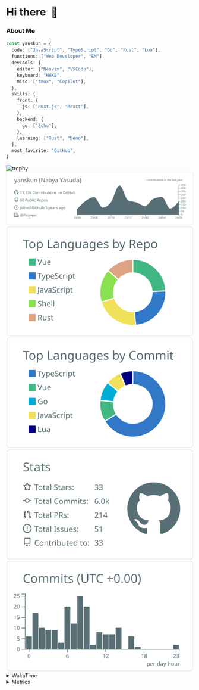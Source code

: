 # Hi there&nbsp; :wave:

### About Me

```ts
const yanskun = {
  code: ["JavaScript", "TypeScript", "Go", "Rust", "Lua"],
  functions: ["Web Developer", "EM"],
  devTools: {
    editor: ["Neovim", "VSCode"],
    keyboard: "HHKB",
    misc: ["tmux", "Copilot"],
  },
  skills: {
    front: {
      js: ["Nuxt.js", "React"],
    },
    backend: {
      go: ["Echo"],
    },
    learning: ["Rust", "Deno"],
  },
  most_favirite: "GitHub",
}
```
<!-- https://github.com/ryo-ma/github-profile-trophy -->
<img src="https://github-profile-trophy.vercel.app/?username=yanskun&theme=onedark&column=3" alt="trophy">

<!-- https://github.com/vn7n24fzkq/github-profile-summary-cards -->
<picture>
  <source media="(prefers-color-scheme: dark)" srcset="https://raw.githubusercontent.com/yanskun/yanskun/master/profile-summary-card-output/nord_dark/0-profile-details.svg">
 <img src="https://raw.githubusercontent.com/yanskun/yanskun/master/profile-summary-card-output/default/0-profile-details.svg">
</picture>
<br>
<picture>
  <source media="(prefers-color-scheme: dark)" srcset="https://raw.githubusercontent.com/yanskun/yanskun/master/profile-summary-card-output/nord_dark/1-repos-per-language.svg">
 <img src="https://raw.githubusercontent.com/yanskun/yanskun/master/profile-summary-card-output/default/1-repos-per-language.svg">
</picture>
<picture>
  <source media="(prefers-color-scheme: dark)" srcset="https://raw.githubusercontent.com/yanskun/yanskun/master/profile-summary-card-output/nord_dark/2-most-commit-language.svg">
 <img src="https://raw.githubusercontent.com/yanskun/yanskun/master/profile-summary-card-output/default/2-most-commit-language.svg">
</picture>
<br>
<picture>
  <source media="(prefers-color-scheme: dark)" srcset="https://raw.githubusercontent.com/yanskun/yanskun/master/profile-summary-card-output/nord_dark/3-stats.svg">
 <img src="https://raw.githubusercontent.com/yanskun/yanskun/master/profile-summary-card-output/default/3-stats.svg">
</picture>
<picture>
  <source media="(prefers-color-scheme: dark)" srcset="https://raw.githubusercontent.com/yanskun/yanskun/master/profile-summary-card-output/nord_dark/4-productive-time.svg">
 <img src="https://raw.githubusercontent.com/yanskun/yanskun/master/profile-summary-card-output/default/4-productive-time.svg">
</picture>

<details>
  <summary>WakaTime</summary>
<!--START_SECTION:waka-->
![Code Time](http://img.shields.io/badge/Code%20Time-894%20hrs%2012%20mins-blue)

**🐱 My GitHub Data** 

> 📦 127.9 kB Used in GitHub's Storage 
 > 
> 🏆 0 Contributions in the Year 2024
 > 
> 💼 Opted to Hire
 > 
> 📜 108 Public Repositories 
 > 
> 🔑 3 Private Repositories 
 > 
**I'm an Early 🐤** 

```text
🌞 Morning                18294 commits       ███░░░░░░░░░░░░░░░░░░░░░░   13.57 % 
🌆 Daytime                77157 commits       ██████████████░░░░░░░░░░░   57.25 % 
🌃 Evening                33104 commits       ██████░░░░░░░░░░░░░░░░░░░   24.56 % 
🌙 Night                  6227 commits        █░░░░░░░░░░░░░░░░░░░░░░░░   04.62 % 
```
📅 **I'm Most Productive on Wednesday** 

```text
Monday                   23901 commits       ████░░░░░░░░░░░░░░░░░░░░░   17.73 % 
Tuesday                  28768 commits       █████░░░░░░░░░░░░░░░░░░░░   21.34 % 
Wednesday                33738 commits       ██████░░░░░░░░░░░░░░░░░░░   25.03 % 
Thursday                 24075 commits       ████░░░░░░░░░░░░░░░░░░░░░   17.86 % 
Friday                   18378 commits       ███░░░░░░░░░░░░░░░░░░░░░░   13.64 % 
Saturday                 2699 commits        ░░░░░░░░░░░░░░░░░░░░░░░░░   02.00 % 
Sunday                   3223 commits        █░░░░░░░░░░░░░░░░░░░░░░░░   02.39 % 
```


📊 **This Week I Spent My Time On** 

```text
🕑︎ Time Zone: Asia/Tokyo

💬 Programming Languages: 
TypeScript               18 hrs              ███████████████████░░░░░░   75.51 % 
YAML                     3 hrs 9 mins        ███░░░░░░░░░░░░░░░░░░░░░░   13.23 % 
JSON                     1 hr 9 mins         █░░░░░░░░░░░░░░░░░░░░░░░░   04.84 % 
Markdown                 55 mins             █░░░░░░░░░░░░░░░░░░░░░░░░   03.91 % 
Protocol Buffer          19 mins             ░░░░░░░░░░░░░░░░░░░░░░░░░   01.40 % 

🔥 Editors: 
VS Code                  19 hrs 38 mins      █████████████████████░░░░   82.41 % 
Neovim                   4 hrs 11 mins       ████░░░░░░░░░░░░░░░░░░░░░   17.59 % 

💻 Operating System: 
Mac                      23 hrs 50 mins      █████████████████████████   100.00 % 
```


 Last Updated on 22/06/2024 06:16:20 UTC
<!--END_SECTION:waka-->
</details>

<details>
  <summary>Metrics</summary>
  <img src="https://github.com/yanskun/yanskun/blob/main/github-metrics.svg" alt="Metrics">
</details>
